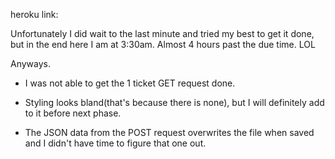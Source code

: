 heroku link:

Unfortunately I did wait to the last minute and tried my best to get it done, but in the end here I am at 3:30am. Almost 4 hours past the due time. LOL

Anyways.
 - I was not able to get the 1 ticket GET request done.

 - Styling looks bland(that's because there is none), but I will definitely add to it before next phase.

 - The JSON data from the POST request overwrites the file when saved and I didn't have time to figure that one out.
